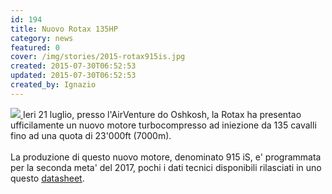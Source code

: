 ```yaml
---
id: 194
title: Nuovo Rotax 135HP
category: news
featured: 0
cover: /img/stories/2015-rotax915is.jpg
created: 2015-07-30T06:52:53
updated: 2015-07-30T06:52:53
created_by: Ignazio
---
```


<a href="/img/stories/2015-rotax915is.jpg" target="_blank">
    <img class="float-start mr-3 mb-4 w-[300px]" src="/img/stories/2015-rotax915is.jpg"/>
</a>
Ieri 21 luglio, presso l'AirVenture do Oshkosh, la Rotax ha presentao ufficilamente un nuovo motore turbocompresso ad iniezione da 135 cavalli fino ad una quota di 23'000ft (7000m).<br />
<br />
La produzione di questo nuovo motore, denominato 915 iS, e' programmata per la seconda meta' del 2017, pochi i dati tecnici disponibili rilasciati in uno questo
<a href="/docs/2015-rotax 915-is-datasheet-072015.pdf" target="_blank">datasheet</a>.

